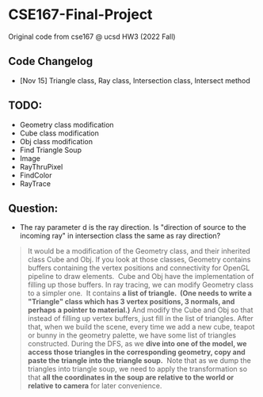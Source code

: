 # CSE167-Final-Project

Original code from cse167 @ ucsd HW3 (2022 Fall)

## Code Changelog
- [Nov 15] Triangle class, Ray class, Intersection class, Intersect method

## TODO:
- Geometry class modification
- Cube class modification
- Obj class modification
- Find Triangle Soup
- Image
- RayThruPixel
- FindColor
- RayTrace

## Question:
- The ray parameter d is the ray direction. Is "direction of source to the incoming ray" in intersection class the same as ray direction?
> It would be a modification of the Geometry class, and their inherited class Cube and Obj. If you look at those classes, Geometry contains buffers containing the vertex positions and connectivity for OpenGL pipeline to draw elements.  Cube and Obj have the implementation of filling up those buffers. In ray tracing, we can modify Geometry class to a simpler one.  It contains **a list of triangle.  (One needs to write a "Triangle" class which has 3 vertex positions, 3 normals, and perhaps a pointer to material.)** And modify the Cube and Obj so that instead of filling up vertex buffers, just fill in the list of triangles. After that, when we build the scene, every time we add a new cube, teapot or bunny in the geometry palette, we have some list of triangles constructed. During the DFS, as we **dive into one of the model, we access those triangles in the corresponding geometry, copy and paste the triangle into the triangle soup.**  Note that as we dump the triangles into triangle soup, we need to apply the transformation so that **all the coordinates in the soup are relative to the world or relative to camera** for later convenience.
